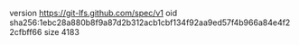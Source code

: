 version https://git-lfs.github.com/spec/v1
oid sha256:1ebc28a880b8f9a87d2b312acb1cbf134f92aa9ed57f4b966a84e4f22cfbff66
size 4183
